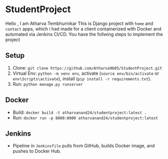 # StudentProject

Hello , I am Atharva Tembhurnikar
This is  Django project with `home` and `contact` apps, which i had made for a client containerized with Docker and automated via Jenkins CI/CD.
You have the follwing steps to implement the project

## Setup
1. Clone: `git clone https://github.com/Atharva9605/StudentProject.git`
2. Virtual Env: `python -m venv env`, activate (`source env/bin/activate` or `env\Scripts\activate`), install (`pip install -r requirements.txt`).
3. Run: `python manage.py runserver`

## Docker
- Build: `docker build -t atharvanand24/studentproject:latest .`
- Run: `docker run -p 8000:8000 atharvanand24/studentproject:latest`

## Jenkins
- Pipeline in `Jenkinsfile` pulls from GitHub, builds Docker image, and pushes to Docker Hub.
